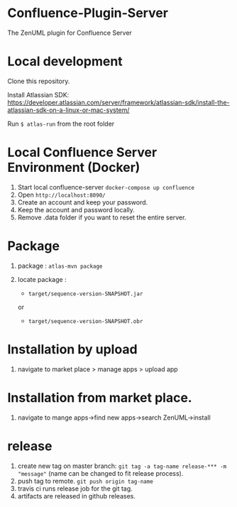 # Confluence-Plugin-Server
The ZenUML plugin for Confluence Server

# Local development

Clone this repository.

Install Atlassian SDK: https://developer.atlassian.com/server/framework/atlassian-sdk/install-the-atlassian-sdk-on-a-linux-or-mac-system/

Run `$ atlas-run` from the root folder

# Local Confluence Server Environment (Docker)
1. Start local confluence-server `docker-compose up confluence`
1. Open `http://localhost:8090/`
1. Create an account and keep your password. 
1. Keep the account and password locally.
1. Remove .data folder if you want to reset the entire server.

# Package 
1. package : `atlas-mvn package`
1. locate package : 
    * `target/sequence-version-SNAPSHOT.jar`
    
    or
    * `target/sequence-version-SNAPSHOT.obr`

# Installation by upload
1. navigate to market place > manage apps > upload app

# Installation from market place.
1. navigate to mange apps->find new apps->search ZenUML->install

# release
1. create new tag on master branch: `git tag -a tag-name release-*** -m "message"` (name can be changed to fit release process). 
1. push tag to remote. `git push origin tag-name`
1. travis ci runs release job for the git tag.
1. artifacts are released in github releases.
